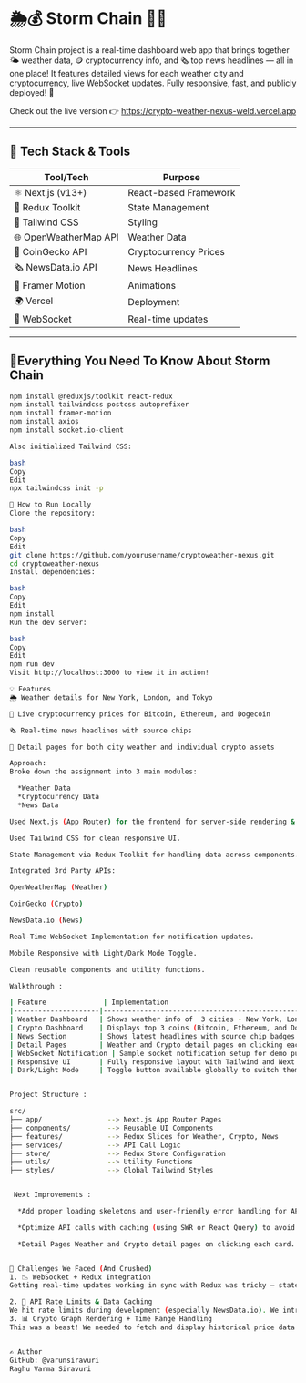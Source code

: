 # 🌦️💰 Storm Chain 📡📰

Storm Chain project is a real-time dashboard web app that brings together 🌤️ weather data, 🪙 cryptocurrency info, and 🗞️ top news headlines — all in one place! It features detailed views for each weather city and cryptocurrency, live WebSocket updates. Fully responsive, fast, and publicly deployed! 🚀  
 
Check out the live version 👉  https://crypto-weather-nexus-weld.vercel.app

---

## 🧰 Tech Stack & Tools

| Tool/Tech            | Purpose                          |
|----------------------|----------------------------------|
| ⚛️ Next.js (v13+)     | React-based Framework           |
| 🧠 Redux Toolkit      | State Management                |
| 🎨 Tailwind CSS       | Styling                         |
| 🌐 OpenWeatherMap API | Weather Data                    |
| 💸 CoinGecko API      | Cryptocurrency Prices           |
| 🗞️ NewsData.io API    | News Headlines                  |
| 🌈 Framer Motion      | Animations                      |
| 🌍 Vercel             | Deployment                   |
| 🔌 WebSocket          | Real-time updates               |

---

## 🧪Everything You Need To Know About Storm Chain

```bash
npm install @reduxjs/toolkit react-redux
npm install tailwindcss postcss autoprefixer
npm install framer-motion
npm install axios
npm install socket.io-client

Also initialized Tailwind CSS:

bash
Copy
Edit
npx tailwindcss init -p

🚀 How to Run Locally
Clone the repository:

bash
Copy
Edit
git clone https://github.com/yourusername/cryptoweather-nexus.git
cd cryptoweather-nexus
Install dependencies:

bash
Copy
Edit
npm install
Run the dev server:

bash
Copy
Edit
npm run dev
Visit http://localhost:3000 to view it in action!

💡 Features
🌦️ Weather details for New York, London, and Tokyo

💸 Live cryptocurrency prices for Bitcoin, Ethereum, and Dogecoin

🗞️ Real-time news headlines with source chips

🎯 Detail pages for both city weather and individual crypto assets

Approach:
Broke down the assignment into 3 main modules:

  *Weather Data
  *Cryptocurrency Data
  *News Data

Used Next.js (App Router) for the frontend for server-side rendering & routing.

Used Tailwind CSS for clean responsive UI.

State Management via Redux Toolkit for handling data across components.

Integrated 3rd Party APIs:

OpenWeatherMap (Weather)

CoinGecko (Crypto)

NewsData.io (News)

Real-Time WebSocket Implementation for notification updates.

Mobile Responsive with Light/Dark Mode Toggle.

Clean reusable components and utility functions.

Walkthrough :

| Feature              | Implementation                                                                 |
|---------------------|---------------------------------------------------------------------------------|
| Weather Dashboard   | Shows weather info of  3 cities - New York, London, Tokyo using OpenWeatherMap API. |
| Crypto Dashboard    | Displays top 3 coins (Bitcoin, Ethereum, and Dogecoin) with real-time price.    |
| News Section        | Shows latest headlines with source chip badges and fade-in image effect.        |
| Detail Pages        | Weather and Crypto detail pages on clicking each card.                          |
| WebSocket Notification | Sample socket notification setup for demo purpose.                          |
| Responsive UI       | Fully responsive layout with Tailwind and Next.js image optimization.           |
| Dark/Light Mode     | Toggle button available globally to switch themes.                              |


Project Structure :

src/
├── app/                --> Next.js App Router Pages
├── components/         --> Reusable UI Components
├── features/           --> Redux Slices for Weather, Crypto, News
├── services/           --> API Call Logic
├── store/              --> Redux Store Configuration
├── utils/              --> Utility Functions
├── styles/             --> Global Tailwind Styles


 Next Improvements :

  *Add proper loading skeletons and user-friendly error handling for API calls.

  *Optimize API calls with caching (using SWR or React Query) to avoid unnecessary network requests.

  *Detail Pages	Weather and Crypto detail pages on clicking each card.


😤 Challenges We Faced (And Crushed)
1. 📉 WebSocket + Redux Integration
Getting real-time updates working in sync with Redux was tricky — state conflicts and re-renders were breaking the UI. We eventually set up a clean middleware-like layer to handle socket events smoothly. 💪

2. 🔀 API Rate Limits & Data Caching
We hit rate limits during development (especially NewsData.io). We introduced caching strategies and debounced calls to avoid over-fetching.
3. 📊 Crypto Graph Rendering + Time Range Handling
This was a beast! We needed to fetch and display historical price data dynamically based on user-selected time ranges (1D, 1W, 1M). The tricky part? Re-rendering the graph **without flickers**, managing loading states, and syncing the Redux state with the chart data. After trial-and-error with multiple render conditions and refactoring the chart component to handle updates reactively, we nailed it! 🚀📈


✍️ Author
GitHub: @varunsiravuri
Raghu Varma Siravuri



